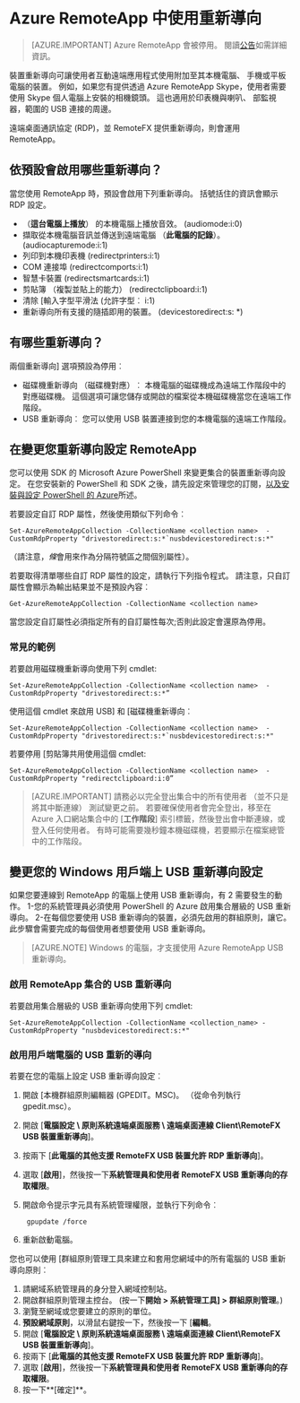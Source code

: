 <properties
    pageTitle="使用重新導向中 Azure RemoteApp |Microsoft Azure"
    description="瞭解如何設定和使用重新導向中 RemoteApp"
    services="remoteapp"
    documentationCenter=""
    authors="lizap"
    manager="mbaldwin" />

<tags
    ms.service="remoteapp"
    ms.workload="compute"
    ms.tgt_pltfrm="na"
    ms.devlang="na"
    ms.topic="article"
    ms.date="08/15/2016"
    ms.author="elizapo" />

# <a name="using-redirection-in-azure-remoteapp"></a>Azure RemoteApp 中使用重新導向

> [AZURE.IMPORTANT]
> Azure RemoteApp 會被停用。 閱讀[公告](https://go.microsoft.com/fwlink/?linkid=821148)如需詳細資訊。

裝置重新導向可讓使用者互動遠端應用程式使用附加至其本機電腦、 手機或平板電腦的裝置。 例如，如果您有提供透過 Azure RemoteApp Skype，使用者需要使用 Skype 個人電腦上安裝的相機鏡頭。 這也適用於印表機與喇叭、 部監視器，範圍的 USB 連接的周邊。

遠端桌面通訊協定 (RDP)，並 RemoteFX 提供重新導向，則會運用 RemoteApp。

## <a name="what-redirection-is-enabled-by-default"></a>依預設會啟用哪些重新導向？
當您使用 RemoteApp 時，預設會啟用下列重新導向。 括號括住的資訊會顯示 RDP 設定。

- （**這台電腦上播放**） 的本機電腦上播放音效。 (audiomode:i:0)
- 擷取從本機電腦音訊並傳送到遠端電腦 （**此電腦的記錄**）。 (audiocapturemode:i:1)
- 列印到本機印表機 (redirectprinters:i:1)
- COM 連接埠 (redirectcomports:i:1)
- 智慧卡裝置 (redirectsmartcards:i:1)
- 剪貼簿 （複製並貼上的能力） (redirectclipboard:i:1)
- 清除 [輸入字型平滑法 (允許字型︰ i:1)
- 重新導向所有支援的隨插即用的裝置。 (devicestoredirect:s: *)

## <a name="what-other-redirection-is-available"></a>有哪些重新導向？
兩個重新導向] 選項預設為停用︰

- 磁碟機重新導向 （磁碟機對應）︰ 本機電腦的磁碟機成為遠端工作階段中的對應磁碟機。 這個選項可讓您儲存或開啟的檔案從本機磁碟機當您在遠端工作階段。
- USB 重新導向︰ 您可以使用 USB 裝置連接到您的本機電腦的遠端工作階段。

## <a name="change-your-redirection-settings-in-remoteapp"></a>在變更您重新導向設定 RemoteApp
您可以使用 SDK 的 Microsoft Azure PowerShell 來變更集合的裝置重新導向設定。 在您安裝新的 PowerShell 和 SDK 之後，請先設定來管理您的訂閱，[以及安裝與設定 PowerShell 的 Azure](../powershell-install-configure.md)所述。

若要設定自訂 RDP 屬性，然後使用類似下列命令︰

    Set-AzureRemoteAppCollection -CollectionName <collection name>  -CustomRdpProperty "drivestoredirect:s:*`nusbdevicestoredirect:s:*"

（請注意，*條*會用來作為分隔符號區之間個別屬性）。

若要取得清單哪些自訂 RDP 屬性的設定，請執行下列指令程式。 請注意，只自訂屬性會顯示為輸出結果並不是預設內容︰  

    Get-AzureRemoteAppCollection -CollectionName <collection name>

當您設定自訂屬性必須指定所有的自訂屬性每次;否則此設定會還原為停用。   

### <a name="common-examples"></a>常見的範例
若要啟用磁碟機重新導向使用下列 cmdlet:  

    Set-AzureRemoteAppCollection -CollectionName <collection name>  -CustomRdpProperty "drivestoredirect:s:*”

使用這個 cmdlet 來啟用 USB] 和 [磁碟機重新導向︰

    Set-AzureRemoteAppCollection -CollectionName <collection name>  -CustomRdpProperty "drivestoredirect:s:*`nusbdevicestoredirect:s:*"

若要停用 [剪貼簿共用使用這個 cmdlet:  

    Set-AzureRemoteAppCollection -CollectionName <collection name>  -CustomRdpProperty "redirectclipboard:i:0”

> [AZURE.IMPORTANT] 請務必以完全登出集合中的所有使用者 （並不只是將其中斷連線） 測試變更之前。 若要確保使用者會完全登出，移至在 Azure 入口網站集合中的 [**工作階段**] 索引標籤，然後登出會中斷連線，或登入任何使用者。 有時可能需要幾秒鐘本機磁碟機，若要顯示在檔案總管中的工作階段。

## <a name="change-usb-redirection-settings-on-your-windows-client"></a>變更您的 Windows 用戶端上 USB 重新導向設定

如果您要連線到 RemoteApp 的電腦上使用 USB 重新導向，有 2 需要發生的動作。 1-您的系統管理員必須使用 PowerShell 的 Azure 啟用集合層級的 USB 重新導向。 2-在每個您要使用 USB 重新導向的裝置，必須先啟用的群組原則，讓它。 此步驟會需要完成的每個使用者想要使用 USB 重新導向。

> [AZURE.NOTE] Windows 的電腦，才支援使用 Azure RemoteApp USB 重新導向。

### <a name="enable-usb-redirection-for-the-remoteapp-collection"></a>啟用 RemoteApp 集合的 USB 重新導向
若要啟用集合層級的 USB 重新導向使用下列 cmdlet:

    Set-AzureRemoteAppCollection -CollectionName <collection_name> -CustomRdpProperty "nusbdevicestoredirect:s:*"

### <a name="enable-usb-redirection-for-the-client-computer"></a>啟用用戶端電腦的 USB 重新的導向

若要在您的電腦上設定 USB 重新導向設定︰

1. 開啟 [本機群組原則編輯器 (GPEDIT。MSC)。 （從命令列執行 gpedit.msc）。
2. 開啟 [**電腦設定 \ 原則系統遠端桌面服務 \ 遠端桌面連線 Client\RemoteFX USB 裝置重新導向**]。
3. 按兩下 [**此電腦的其他支援 RemoteFX USB 裝置允許 RDP 重新導向**]。
4. 選取 [**啟用**]，然後按一下**系統管理員和使用者 RemoteFX USB 重新導向的存取權限**。
5. 開啟命令提示字元具有系統管理權限，並執行下列命令︰

        gpupdate /force
6. 重新啟動電腦。

您也可以使用 [群組原則管理工具來建立和套用您網域中的所有電腦的 USB 重新導向原則︰

1. 請網域系統管理員的身分登入網域控制站。
2. 開啟群組原則管理主控台。 (按一下**開始 > 系統管理工具] > 群組原則管理**。)
3. 瀏覽至網域或您要建立的原則的單位。
4. **預設網域原則**，以滑鼠右鍵按一下，然後按一下 [**編輯**。
5. 開啟 [**電腦設定 \ 原則系統遠端桌面服務 \ 遠端桌面連線 Client\RemoteFX USB 裝置重新導向**]。
6. 按兩下 [**此電腦的其他支援 RemoteFX USB 裝置允許 RDP 重新導向**]。
7. 選取 [**啟用**]，然後按一下**系統管理員和使用者 RemoteFX USB 重新導向的存取權限**。
8. 按一下**[確定]**。  
